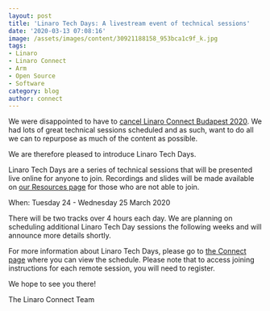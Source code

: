 ```yaml
---
layout: post
title: 'Linaro Tech Days: A livestream event of technical sessions'
date: '2020-03-13 07:08:16'
image: /assets/images/content/30921188158_953bca1c9f_k.jpg
tags:
- Linaro
- Linaro Connect
- Arm
- Open Source
- Software
category: blog
author: connect
---
```


We were disappointed to have to [cancel Linaro Connect Budapest 2020](/blog/linaro-connect-budapest-2020-cancelled/). We had lots of great technical sessions scheduled and as such, want to do all we can to repurpose as much of the content as possible.

We are therefore pleased to introduce Linaro Tech Days.

Linaro Tech Days are a series of technical sessions that will be presented live online for anyone to join. Recordings and slides will be made available on [our Resources page](https://resources.linaro.org/) for those who are not able to join.

When: Tuesday 24 - Wednesday 25 March 2020

There will be two tracks over 4 hours each day. We are planning on scheduling additional Linaro Tech Day sessions the following weeks and will announce more details shortly.

For more information about Linaro Tech Days, please go to [the Connect page](/connect/) where you can view the schedule. Please note that to access joining instructions for each remote session, you will need to register.

We hope to see you there!

The Linaro Connect Team
